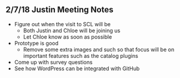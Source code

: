 ## 2/7/18 Justin Meeting Notes

* Figure out when the visit to SCL will be
    * Both Justin and Chloe will be joining us
    * Let Chloe know as soon as possible
* Prototype is good
    * Remove some extra images and such so that focus will be on important features
    such as the catalog plugins
* Come up with survey questions
* See how WordPress can be integrated with GitHub
